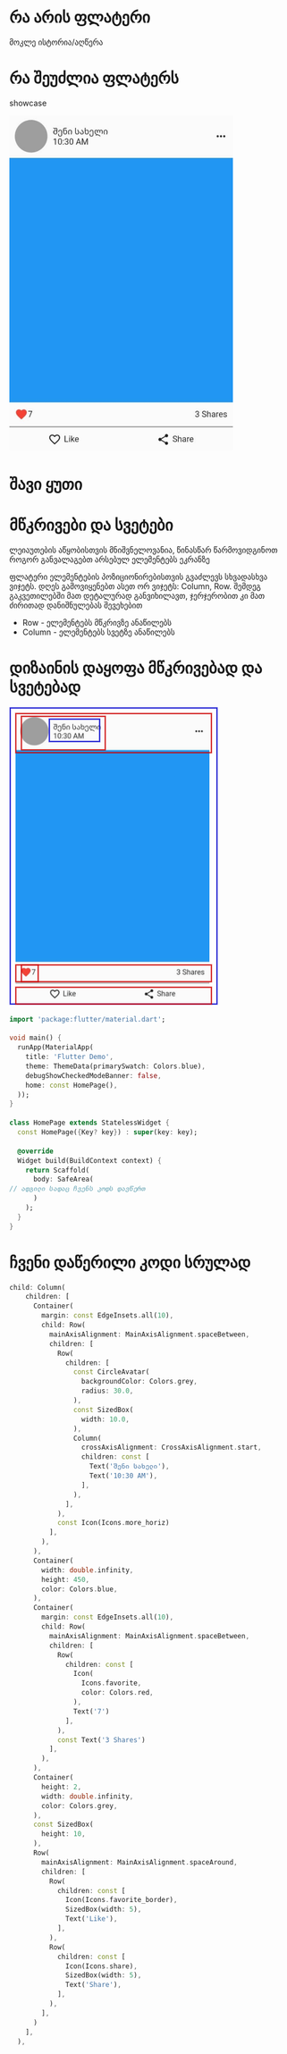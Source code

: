 <h1>რა არის ფლატერი</h1>
<p>მოკლე ისტორია/აღწერა</p>

<h1>რა შეუძლია ფლატერს</h1>
<p>showcase</p>
<img width="400" src="assets/facebook_post.jpg" />
<h1>შავი ყუთი</h1>



<h1>მწკრივები და სვეტები</h1>
<p>ლეიაუთების აწყობისთვის მნიშვნელოვანია, წინასწარ წარმოვიდგინოთ როგორ განვალაგებთ არსებულ ელემენტებს ეკრანზე</p>

<p>ფლატერი ელემენტების პოზიციონირებისთვის გვაძლევს სხვადასხვა ვიჯეტს. დღეს გამოვიყენებთ ასეთ ორ ვიჯეტს: Column, Row. შემდეგ გაკვეთილებში მათ დეტალურად განვიხილავთ, ჯერჯერობით კი მათ ძირითად დანიშნულებას შევეხებით</p>


<ul>
  <li>Row - ელემენტებს მწკრივზე ანაწილებს</li>
  <li>Column - ელემენტებს სვეტზე ანაწილებს</li>
</ul>

<h1>დიზაინის დაყოფა მწკრივებად და სვეტებად</h1>

<img src="assets/facebook_post_layout.png" />



```dart
import 'package:flutter/material.dart';

void main() {
  runApp(MaterialApp(
    title: 'Flutter Demo',
    theme: ThemeData(primarySwatch: Colors.blue),
    debugShowCheckedModeBanner: false,
    home: const HomePage(),
  ));
}

class HomePage extends StatelessWidget {
  const HomePage({Key? key}) : super(key: key);

  @override
  Widget build(BuildContext context) {
    return Scaffold(
      body: SafeArea(
// ადგილი სადაც ჩვენს კოდს დავწერთ
      )
    );
  }
}

```


<h1>ჩვენი დაწერილი კოდი სრულად</h1>

```dart
child: Column(
    children: [
      Container(
        margin: const EdgeInsets.all(10),
        child: Row(
          mainAxisAlignment: MainAxisAlignment.spaceBetween,
          children: [
            Row(
              children: [
                const CircleAvatar(
                  backgroundColor: Colors.grey,
                  radius: 30.0,
                ),
                const SizedBox(
                  width: 10.0,
                ),
                Column(
                  crossAxisAlignment: CrossAxisAlignment.start,
                  children: const [
                    Text('შენი სახელი'),
                    Text('10:30 AM'),
                  ],
                ),
              ],
            ),
            const Icon(Icons.more_horiz)
          ],
        ),
      ),
      Container(
        width: double.infinity,
        height: 450,
        color: Colors.blue,
      ),
      Container(
        margin: const EdgeInsets.all(10),
        child: Row(
          mainAxisAlignment: MainAxisAlignment.spaceBetween,
          children: [
            Row(
              children: const [
                Icon(
                  Icons.favorite,
                  color: Colors.red,
                ),
                Text('7')
              ],
            ),
            const Text('3 Shares')
          ],
        ),
      ),
      Container(
        height: 2,
        width: double.infinity,
        color: Colors.grey,
      ),
      const SizedBox(
        height: 10,
      ),
      Row(
        mainAxisAlignment: MainAxisAlignment.spaceAround,
        children: [
          Row(
            children: const [
              Icon(Icons.favorite_border),
              SizedBox(width: 5),
              Text('Like'),
            ],
          ),
          Row(
            children: const [
              Icon(Icons.share),
              SizedBox(width: 5),
              Text('Share'),
            ],
          ),
        ],
      )
    ],
  ),


```